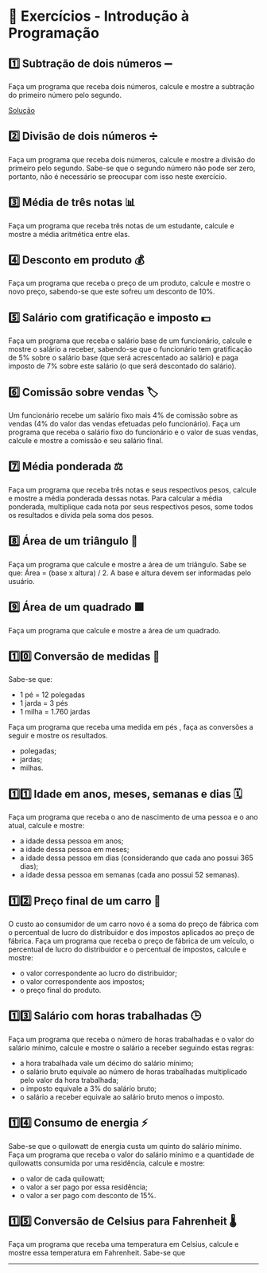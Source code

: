 # 📝 Exercícios - Introdução à Programação

## 1️⃣ Subtração de dois números ➖

Faça um programa que receba dois números, calcule e mostre a 
subtração do primeiro número pelo segundo.

[Solução](https://raw.githubusercontent.com/Juuh07/Java-IFRS/refs/heads/main/Ex01.java)

## 2️⃣ Divisão de dois números ➗

Faça um programa que receba dois números, calcule e mostre a divisão 
do primeiro pelo segundo. Sabe-se que o segundo número não pode ser 
zero, portanto, não é necessário se preocupar com isso neste exercício. 


## 3️⃣ Média de três notas 📊

Faça um programa que receba três notas de um estudante, calcule e 
mostre a média aritmética entre elas.

## 4️⃣ Desconto em produto 💰

Faça um programa que receba o preço de um produto, calcule e mostre 
o novo preço, sabendo-se que este sofreu um desconto de 10%.


## 5️⃣ Salário com gratificação e imposto 💵

Faça um programa que receba o salário base de um funcionário, calcule 
e mostre o salário a receber, sabendo-se que o funcionário tem 
gratificação de 5% sobre o salário base (que será acrescentado ao 
salário) e paga imposto de 7% sobre este salário (o que será 
descontado do salário). 


## 6️⃣ Comissão sobre vendas 🏷️
Um funcionário recebe um salário fixo mais 4% de comissão sobre as 
vendas (4% do valor das vendas efetuadas pelo funcionário). Faça um 
programa que receba o salário fixo do funcionário e o valor de suas 
vendas, calcule e mostre a comissão e seu salário final. 


## 7️⃣ Média ponderada ⚖️

Faça um programa que receba três notas e seus respectivos pesos, 
calcule e mostre a média ponderada dessas notas. Para calcular a 
média ponderada, multiplique cada nota por seus respectivos pesos, 
some todos os resultados e divida pela soma dos pesos.


## 8️⃣ Área de um triângulo 📐
  
Faça um programa que calcule e mostre a área de um triângulo. Sabe
se que: Área = (base x altura) / 2. A base e altura devem ser informadas 
pelo usuário. 

## 9️⃣ Área de um quadrado 🟧

Faça um programa que calcule e mostre a área de um quadrado.

## 1️⃣0️⃣ Conversão de medidas 📏

Sabe-se que: 
- 1 pé = 12 polegadas 
- 1 jarda = 3 pés 
- 1 milha = 1.760 jardas 

Faça um programa que receba uma medida em pés , faça as 
conversões a seguir e mostre os resultados. 
- polegadas; 
- jardas; 
- milhas.

## 1️⃣1️⃣ Idade em anos, meses, semanas e dias 🗓️

Faça um programa que receba o ano de nascimento de uma pessoa e o 
ano atual, calcule e mostre: 
- a idade dessa pessoa em anos; 
- a idade dessa pessoa em meses; 
- a idade dessa pessoa em dias (considerando que cada ano 
possui 365 dias); 
- a idade dessa pessoa em semanas (cada ano possui 52 
semanas). 

## 1️⃣2️⃣ Preço final de um carro 🚗

 O custo ao consumidor de um carro novo é a soma do preço de fábrica 
com o percentual de lucro do distribuidor e dos impostos aplicados ao 
preço de fábrica. Faça um programa que receba o preço de fábrica de 
um veículo, o percentual de lucro do distribuidor e o percentual de 
impostos, calcule e mostre: 
- o valor correspondente ao lucro do distribuidor;
- o valor correspondente aos impostos; 
- o preço final do produto. 

## 1️⃣3️⃣ Salário com horas trabalhadas 🕒

Faça um programa que receba o número de horas trabalhadas e o valor 
do salário mínimo, calcule e mostre o salário a receber seguindo estas 
regras: 
- a hora trabalhada vale um décimo do salário mínimo;
- o salário bruto equivale ao número de horas trabalhadas 
multiplicado pelo valor da hora trabalhada; 
- o imposto equivale a 3% do salário bruto; 
- o salário a receber equivale ao salário bruto menos o imposto. 


## 1️⃣4️⃣ Consumo de energia ⚡

Sabe-se que o quilowatt de energia custa um quinto do salário mínimo. 
Faça um programa que receba o valor do salário mínimo e a quantidade 
de quilowatts consumida por uma residência, calcule e mostre: 
- o valor de cada quilowatt; 
-  o valor a ser pago por essa residência; 
-  o valor a ser pago com desconto de 15%.


## 1️⃣5️⃣ Conversão de Celsius para Fahrenheit 🌡️

Faça um programa que receba uma temperatura em Celsius, calcule e 
mostre essa temperatura em Fahrenheit. Sabe-se que 

---
